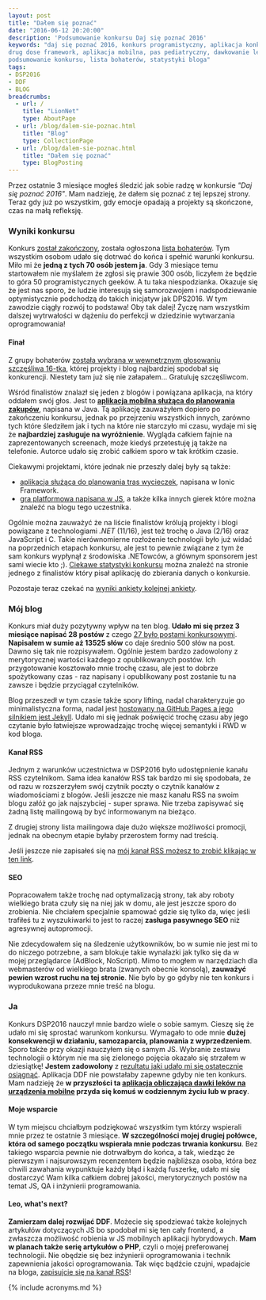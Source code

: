 ```yaml
---
layout: post
title: "Dałem się poznać"
date: "2016-06-12 20:20:00"
description: 'Podsumowanie konkursu Daj się poznać 2016'
keywords: "daj się poznać 2016, konkurs programistyczny, aplikacja konkursowa,
drug dose framework, aplikacja mobilna, pas pediatryczny, dawkowanie leków,
podsumowanie konkursu, lista bohaterów, statystyki bloga"
tags:
- DSP2016
- DDF
- BLOG
breadcrumbs:
  - url: /
    title: "LionNet"
    type: AboutPage
  - url: /blog/dalem-sie-poznac.html
    title: "Blog"
    type: CollectionPage
  - url: /blog/dalem-sie-poznac.html
    title: "Dałem się poznać"
    type: BlogPosting
---
```


Przez ostatnie 3 miesiące mogłeś śledzić jak sobie radzę w konkursie *"Daj się 
poznać 2016"*. Mam nadzieję, że dałem się poznać z tej lepszej strony. Teraz gdy 
już po wszystkim, gdy emocje opadają a projekty są skończone, czas na małą 
refleksję.

### Wyniki konkursu

Konkurs [został zakończony][1], została ogłoszona [lista bohaterów][2]. Tym 
wszystkim osobom udało się dotrwać do końca i spełnić warunki konkursu. Miło mi
że **jedną z tych 70 osób jestem ja**. Gdy 3 miesiące temu startowałem nie myślałem
że zgłosi się prawie 300 osób, liczyłem że będzie to góra 50 programistycznych
geeków. A tu taka niespodzianka. Okazuje się że jest nas sporo, że ludzie interesują
się samorozwojem i nadspodziewanie optymistycznie podchodzą do takich inicjatyw
jak DPS2016. W tym zawodzie ciągły rozwój to podstawa! Oby tak dalej! Życzę nam
wszystkim dalszej wytrwałości w dążeniu do perfekcji w dziedzinie wytwarzania
oprogramowania!


#### Finał

Z grupy bohaterów [została wybrana w wewnętrznym głosowaniu szczęśliwa 16-tka][3], 
której projekty i blog najbardziej spodobał się konkurencji. Niestety tam już się
nie załapałem... Gratuluję szczęśliwcom.

Wśród finalistów znalazł się jeden z blogów i powiązana aplikacja, na który oddałem 
swój głos. Jest to **[aplikacja mobilna służąca do planowania zakupów][4]**, napisana 
w Java. Tą aplikację zauważyłem dopiero po zakończeniu konkursu, jednak po 
przejrzeniu wszystkich innych, zarówno tych które śledziłem jak i tych na które nie
starczyło mi czasu, wydaje mi się że **najbardziej zasługuje na wyróżnienie**. 
Wygląda całkiem fajnie na zaprezentowanych screenach, może kiedyś przetestuję ją 
także na telefonie. Autorce udało się zrobić całkiem sporo w tak krótkim czasie.

Ciekawymi projektami, które jednak nie przeszły dalej były są także:

 * [aplikacja służąca do planowania tras wycieczek][5], napisana w Ionic Framework. 
 * [gra platformowa napisana w JS][6], a także kilka innych gierek które można 
znaleźć na blogu tego uczestnika.

Ogólnie można zauważyć że na liście finalistów królują projekty i blogi powiązane
z technologiami *.NET* (11/16), jest też trochę o Java (2/16) oraz JavaScript i C.
Takie nierównomierne rozłożenie technologii było już widać na poprzednich etapach
konkursu, ale jest to pewnie związane z tym że sam konkurs wypłynął z środowiska
.NETowców, a głównym sponsorem jest sami wiecie kto ;). [Ciekawe statystyki 
konkursu][7] można znaleźć na stronie jednego z finalistów który pisał aplikację 
do zbierania danych o konkursie.

Pozostaje teraz czekać na [wyniki ankiety kolejnej ankiety][8].

### Mój blog

Konkurs miał duży pozytywny wpływ na ten blog. **Udało mi się przez 3 miesiące 
napisać 28 postów** z czego [27 było postami konkursowymi][9]. **Napisałem
w sumie aż 13525 słów** co daje średnio 500 słów na post. Dawno się tak nie rozpisywałem.
Ogólnie jestem bardzo zadowolony z merytorycznej wartości każdego z opublikowanych
postów. Ich przygotowanie kosztowało mnie trochę czasu, ale jest to dobrze
spożytkowany czas - raz napisany i opublikowany post zostanie tu na zawsze i 
będzie przyciągał czytelników.

Blog przeszedł w tym czasie także spory lifting, nadal charakteryzuje go 
minimalistyczna forma, nadal jest [hostowany na GitHub Pages a jego silnikiem 
jest Jekyll][10]. Udało mi się jednak poświęcić trochę czasu aby jego czytanie
było łatwiejsze wprowadzając trochę więcej semantyki i RWD w kod bloga.

#### Kanał RSS

Jednym z warunków uczestnictwa w DSP2016 było udostępnienie kanału RSS czytelnikom.
Sama idea kanałów RSS tak bardzo mi się spodobała, że od razu w rozszerzyłem swój 
czytnik poczty o czytnik kanałów z wiadomościami z blogów. Jeśli jeszcze nie masz 
kanału RSS na swoim blogu załóż go jak najszybciej - super sprawa. Nie trzeba
zapisywać się żadną listę mailingową by być informowanym na bieżąco.

Z drugiej strony lista mailingowa daje dużo większe możliwości promocji, jednak
na obecnym etapie byłaby przerostem formy nad treścią.

Jeśli jeszcze nie zapisałeś się na [mój kanał RSS możesz to zrobić klikając w ten
link][11].

#### SEO

Popracowałem także trochę nad optymalizacją strony, tak aby roboty wielkiego brata
czuły się na niej jak w domu, ale jest jeszcze sporo do zrobienia. Nie chciałem
specjalnie spamować gdzie się tylko da, więc jeśli trafiłeś tu z wyszukiwarki to
jest to raczej **zasługa pasywnego SEO** niż agresywnej autopromocji.

Nie zdecydowałem się na śledzenie użytkowników, bo w sumie nie jest mi to do niczego
potrzebne, a sam blokuje takie wynalazki jak tylko się da w mojej przeglądarce
(AdBlock, NoScript). Mimo to mogłem w narzędziach dla webmasterów od wielkiego 
brata (zwanych obecnie konsolą), **zauważyć pewien wzrost ruchu na tej stronie**.
Nie było by go gdyby nie ten konkurs i wyprodukowana przeze mnie treść na blogu.

### Ja

Konkurs DSP2016 nauczył mnie bardzo wiele o sobie samym. Cieszę się że udało mi
się sprostać warunkom konkursu. Wymagało to ode mnie **dużej konsekwencji w działaniu,
samozaparcia, planowania z wyprzedzeniem**. Sporo także przy okazji nauczyłem się
o samym JS. Wybranie zestawu technologii o którym nie ma się zielonego pojęcia
okazało się strzałem w dziesiątkę! **Jestem zadowolony** z [rezultatu jaki udało mi
się ostatecznie osiągnąć][12]. Aplikacja DDF nie powstałaby zapewne gdyby nie ten 
konkurs. Mam nadzieję że **w przyszłości ta [aplikacja obliczająca dawki leków na
urządzenia mobilne][13] przyda się komuś w codziennym życiu lub w pracy**.

#### Moje wsparcie

W tym miejscu chciałbym podziękować wszystkim tym którzy wspierali mnie przez te 
ostatnie 3 miesiące. **W szczególności mojej drugiej połówce, która od samego 
początku wspierała mnie podczas trwania konkursu**. Bez takiego wsparcia pewnie 
nie dotrwałbym do końca, a tak, wiedząc że pierwszym i najsurowszym recenzentem
będzie najbliższa osoba, która bez chwili zawahania wypunktuje każdy błąd i każdą
fuszerkę, udało mi się dostarczyć Wam kilka całkiem dobrej jakości, merytorycznych 
postów na temat JS, QA  i inżynierii programowania.

#### Leo, what's next?

**Zamierzam dalej rozwijać DDF**. Możecie się spodziewać także kolejnych artykułów
dotyczących JS bo spodobał mi się ten cały frontend, a zwłaszcza możliwość robienia
w JS mobilnych aplikacji hybrydowych. **Mam w planach także serię artykułów o PHP**, 
czyli o mojej preferowanej technologii. Nie obędzie się bez inżynierii oprogramowania
i technik zapewnienia jakości oprogramowania. Tak więc bądźcie czujni, wpadajcie 
na bloga, [zapisujcie się na kanał RSS][11]!

[1]: http://devstyle.pl/2016/06/01/daj-sie-poznac-2016-wielki-final
[2]: http://devstyle.pl/daj-sie-poznac/daj-sie-poznac-finalisci-2016
[3]: http://devstyle.pl/2016/06/08/daj-sie-poznac-2016-glosowanie-i-gala/
[4]: http://programistka.net
[5]: http://incodable.blogspot.com
[6]: http://jsdn.pl
[7]: http://macieklesiczka.github.io/
[8]: http://ankieta.dajsiepoznac.pl/
[9]: {{site.url}}/blog/tags/#DSP2016
[10]: {{site.url}}/2014/06/19/ready-steady-blog.html
[11]: {{site.url}}/blog/feed.xml
[12]: {{site.url}}/2016/05/30/raport-3-z-prac-nad-ddf.html
[13]: {{site.url}}/2016/03/01/dam-sie-poznac.html

{% include acronyms.md %}